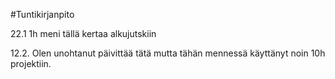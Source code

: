 #Tuntikirjanpito

22.1 1h meni tällä kertaa alkujutskiin

12.2. Olen unohtanut päivittää tätä mutta tähän mennessä käyttänyt noin 10h projektiin.
